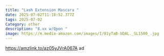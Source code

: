 ```yaml
---
title: "Lash Extension Mascara "
date: 2025-07-02T11:18:52.377Z
tags: 2025-07-02
Category: other
description: "8.xx w/Qpon "
image: https://m.media-amazon.com/images/I/81yTaB-bDAL._SL1500_.jpg
---
```

https://amzlink.to/az05yJVrA067A ad